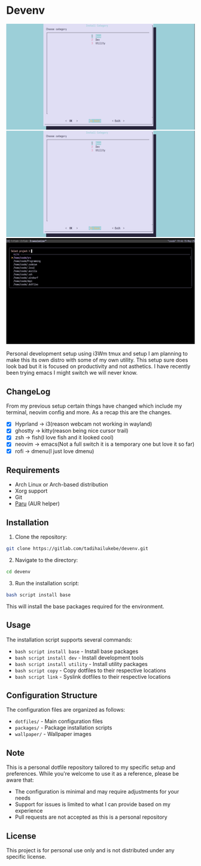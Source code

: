 # Devenv

![Screenshot 3](img3.png)
![Screenshot 4](img3.png)
![Screenshot 5](img5.png)

Personal development setup using i3Wm tmux and setup I am planning to make this its own distro with some of my own utility. This setup sure does look bad but it is focused on productivity and not asthetics.
I have recently been trying emacs I might switch we will never know.

## ChangeLog
From my previous setup certain things have changed which include my terminal, neovim config and more.
As a recap this are the changes.
- [x] Hyprland -> i3(reason webcam not working in wayland)
- [x] ghostty -> kitty(reason being nice cursor trail)
- [x] zsh -> fish(I love fish and it looked cool)
- [x] neovim -> emacs(Not a full switch it is a temporary one but love it so far)
- [x] rofi -> dmenu(I just love dmenu)

## Requirements

- Arch Linux or Arch-based distribution
- Xorg support
- Git
- [Paru](https://github.com/Morganamilo/paru) (AUR helper)

## Installation

1. Clone the repository:
```bash
git clone https://gitlab.com/tadihailukebe/devenv.git
```

2. Navigate to the directory:
```bash
cd devenv
```

3. Run the installation script:
```bash
bash script install base
```

This will install the base packages required for the environment.

## Usage

The installation script supports several commands:

- `bash script install base` - Install base packages
- `bash script install dev` - Install development tools
- `bash script install utility` - Install utility packages
- `bash script copy` - Copy dotfiles to their respective locations
- `bash script link` - Syslink dotfiles to their respective locations

## Configuration Structure

The configuration files are organized as follows:
- `dotfiles/` - Main configuration files
- `packages/` - Package installation scripts
- `wallpaper/` - Wallpaper images

## Note

This is a personal dotfile repository tailored to my specific setup and preferences. While you're welcome to use it as a reference, please be aware that:
- The configuration is minimal and may require adjustments for your needs
- Support for issues is limited to what I can provide based on my experience
- Pull requests are not accepted as this is a personal repository

## License

This project is for personal use only and is not distributed under any specific license.

